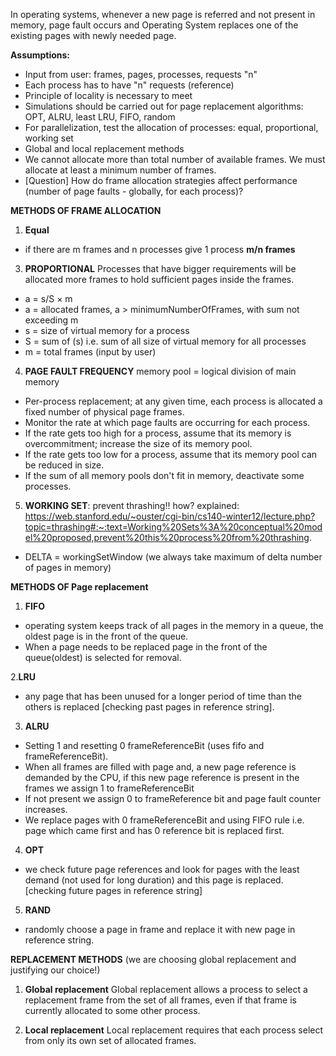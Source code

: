 In operating systems, whenever a new page is referred and not present in memory, page fault occurs and Operating System
replaces one of the existing pages with newly needed page.

**Assumptions:** 
- Input from user: frames, pages, processes, requests "n"
- Each process has to have "n" requests (reference)  
- Principle of locality is necessary to meet
- Simulations should be carried out for page replacement algorithms: OPT, ALRU, least LRU, FIFO, random
- For parallelization, test the allocation of processes: equal, proportional, working set
- Global and local replacement methods
- We cannot allocate more than total number of available frames. We must allocate at least a minimum number of frames.
- [Question] How do frame allocation strategies affect performance (number of page faults - globally, for each process)?



**METHODS OF FRAME ALLOCATION**
1. **Equal**
- if there are m frames and n processes give 1 process **m/n frames**

3. **PROPORTIONAL**
   Processes that have bigger requirements will be allocated more frames to hold sufficient pages inside the frames.
- a = s/S × m 
- a = allocated frames, a > minimumNumberOfFrames, with sum not exceeding m 
- s = size of virtual memory for a process
- S = sum of (s) i.e. sum of all size of virtual memory for all processes 
- m = total frames (input by user)

4. **PAGE FAULT FREQUENCY**
memory pool = logical division of main memory
- Per-process replacement; at any given time, each process is allocated a fixed number of physical page frames.
- Monitor the rate at which page faults are occurring for each process. 
- If the rate gets too high for a process, assume that its memory is overcommitment; increase the size of its memory pool. 
- If the rate gets too low for a process, assume that its memory pool can be reduced in size. 
- If the sum of all memory pools don't fit in memory, deactivate some processes.


5. **WORKING SET**: prevent thrashing!!
how? explained: https://web.stanford.edu/~ouster/cgi-bin/cs140-winter12/lecture.php?topic=thrashing#:~:text=Working%20Sets%3A%20conceptual%20model%20proposed,prevent%20this%20process%20from%20thrashing.
- DELTA = workingSetWindow (we always take maximum of delta number of pages in memory)



**METHODS OF Page replacement**
1. **FIFO**
- operating system keeps track of all pages in the memory in a queue, the oldest page is in the front of the queue. 
- When a page needs to be replaced page in the front of the queue(oldest) is selected for removal.

2.**LRU**
- any page that has been unused for a longer period of time than the others is replaced [checking past pages in 
reference string].

3. **ALRU**
- Setting 1 and resetting 0 frameReferenceBit (uses fifo and frameReferenceBit). 
- When all frames are filled with page and, a new page reference is demanded by the CPU, if this new page reference is 
present in the frames we assign 1 to frameReferenceBit 
- If not present we assign 0 to frameReference bit and page fault counter increases. 
- We replace pages with 0 frameReferenceBit and using FIFO rule i.e. page which came first and has 0 reference bit is 
replaced first.

4. **OPT**
- we check future page references and look for pages with the least demand (not used for long duration) and this page is 
replaced. [checking future pages in reference string]

5. **RAND**
- randomly choose a page in frame and replace it with new page in reference string.



**REPLACEMENT METHODS** (we are choosing global replacement and justifying our choice!)
1. **Global replacement** 
   Global replacement allows a process to select a replacement frame from the set of all frames, even if that frame is
   currently allocated to some other process.

2. **Local replacement**
   Local replacement requires that each process select from only its own set of allocated frames.